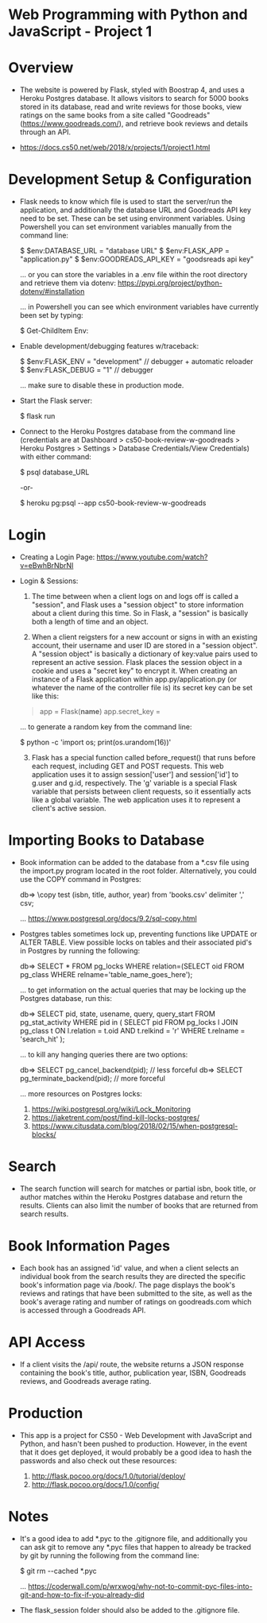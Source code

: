 # Web Programming with Python and JavaScript - Project 1

# Overview
- The website is powered by Flask, styled with Boostrap 4, and uses a Heroku Postgres database. It allows visitors to search for 5000 books stored in its database, read and write reviews for those books, view ratings on the same books from a site called "Goodreads" (https://www.goodreads.com/), and retrieve book reviews and details through an API.

- https://docs.cs50.net/web/2018/x/projects/1/project1.html

# Development Setup & Configuration
- Flask needs to know which file is used to start the server/run the application, and additionally the database URL and Goodreads API key need to be set. These can be set using environment variables. Using Powershell you can set environment variables manually from the command line:

  $ $env:DATABASE_URL = "database URL"
  $ $env:FLASK_APP = "application.py"
  $ $env:GOODREADS_API_KEY = "goodsreads api key"

  ... or you can store the variables in a .env file within the root directory and retrieve them via dotenv: https://pypi.org/project/python-dotenv/#installation

  ... in Powershell you can see which environment variables have currently been set by typing:

    $ Get-ChildItem Env:

- Enable development/debugging features w/traceback:

  $ $env:FLASK_ENV = "development"  // debugger + automatic reloader
  $ $env:FLASK_DEBUG = "1"          // debugger

  ... make sure to disable these in production mode.

- Start the Flask server:

  $ flask run

- Connect to the Heroku Postgres database from the command line (credentials are at Dashboard > cs50-book-review-w-goodreads > Heroku Postgres > Settings > Database Credentials/View Credentials) with either command:

  $ psql database_URL

  -or-

  $ heroku pg:psql <database-name> --app cs50-book-review-w-goodreads

# Login

- Creating a Login Page: https://www.youtube.com/watch?v=eBwhBrNbrNI

- Login & Sessions:

  1. The time between when a client logs on and logs off is called a "session", and Flask uses a "session object" to store information about a client during this time. So in Flask, a "session" is basically both a length of time and an object.

  2. When a client reigsters for a new account or signs in with an existing account, their username and user ID are stored in a "session object". A "session object" is basically a dictionary of key:value pairs used to represent an active session. Flask places the session object in a cookie and uses a "secret key" to encrypt it. When creating an instance of a Flask application within app.py/application.py (or whatever the name of the controller file is) its secret key can be set like this:

    > app = Flask(__name__)
    > app.secret_key = <secret key goes here>

    ... to generate a random key from the command line:

    $ python -c 'import os; print(os.urandom(16))'

  3. Flask has a special function called before_request() that runs before each request, including GET and POST requests. This web application uses it to assign session['user'] and session['id'] to g.user and g.id, respectively. The 'g' variable is a special Flask variable that persists between client requests, so it essentially acts like a global variable. The web application uses it to represent a client's active session.

# Importing Books to Database

- Book information can be added to the database from a *.csv file using the import.py program located in the root folder. Alternatively, you could use the COPY command in Postgres:

  db=> \copy test (isbn, title, author, year) from 'books.csv' delimiter ',' csv;

  ... https://www.postgresql.org/docs/9.2/sql-copy.html

- Postgres tables sometimes lock up, preventing functions like UPDATE or ALTER TABLE. View possible locks on tables and their associated pid's in Postgres by running the following:

  db=> SELECT * FROM pg_locks WHERE relation=(SELECT oid FROM pg_class WHERE relname='table_name_goes_here');

  ... to get information on the actual queries that may be locking up the Postgres database, run this:

  db=>  SELECT pid, state, usename, query, query_start 
        FROM pg_stat_activity 
        WHERE pid in (
          SELECT pid FROM pg_locks l 
          JOIN pg_class t ON l.relation = t.oid 
          AND t.relkind = 'r' 
          WHERE t.relname = 'search_hit'
        );

  ... to kill any hanging queries there are two options:

  db=> SELECT pg_cancel_backend(pid);       // less forceful
  db=> SELECT pg_terminate_backend(pid);    // more forceful

  ... more resources on Postgres locks: 
  
    1. https://wiki.postgresql.org/wiki/Lock_Monitoring
    2. https://jaketrent.com/post/find-kill-locks-postgres/
    3. https://www.citusdata.com/blog/2018/02/15/when-postgresql-blocks/

# Search

- The search function will search for matches or partial isbn, book title, or  author matches within the Heroku Postgres database and return the results. Clients can also limit the number of books that are returned from search results.

# Book Information Pages

- Each book has an assigned 'id' value, and when a client selects an individual book from the search results they are directed the specific book's information page via /book/<id>. The page displays the book's reviews and ratings that have been submitted to the site, as well as the book's average rating and number of ratings on goodreads.com which is accessed through a Goodreads API. 

# API Access

- If a client visits the /api/<isbn> route, the website returns a JSON response containing the book's title, author, publication year, ISBN, Goodreads reviews, and Goodreads average rating.

# Production

- This app is a project for CS50 - Web Development with JavaScript and Python, and hasn't been pushed to production. However, in the event that it does get deployed, it would probably be a good idea to hash the passwords and also check out these resources:

  1. http://flask.pocoo.org/docs/1.0/tutorial/deploy/
  2. http://flask.pocoo.org/docs/1.0/config/


# Notes

- It's a good idea to add *.pyc to the .gitignore file, and additionally you can ask git to remove any *.pyc files that happen to already be tracked by git by running the following from the command line:

  $ git rm --cached *.pyc

  ... https://coderwall.com/p/wrxwog/why-not-to-commit-pyc-files-into-git-and-how-to-fix-if-you-already-did

- The flask_session folder should also be added to the .gitignore file.
